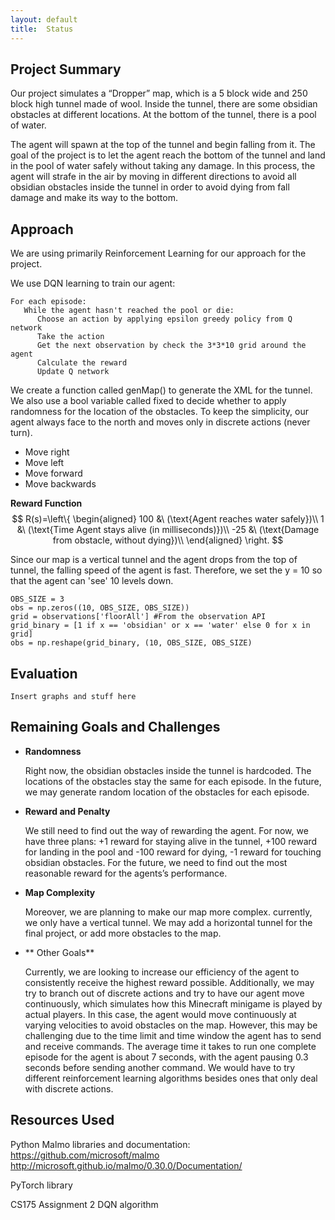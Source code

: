 ```yaml
---
layout: default
title:  Status
---
```


## Project Summary

Our project simulates a “Dropper” map, which is a 5 block wide and 250 block high tunnel made of wool. Inside the tunnel, there are some obsidian obstacles at different locations. At the bottom of the tunnel, there is a pool of water. 

The agent will spawn at the top of the tunnel and begin falling from it. The goal of the project is to let the agent reach the bottom of the tunnel and land in the pool of water safely without taking any damage. In this process, the agent will strafe in the air by moving in different directions to avoid all obsidian obstacles inside the tunnel in order to avoid dying from fall damage and make its way to the bottom. 

## Approach
We are using primarily Reinforcement Learning for our approach for the project.


We use DQN learning to train our agent:

```
For each episode:
   While the agent hasn't reached the pool or die:
      Choose an action by applying epsilon greedy policy from Q network
      Take the action
      Get the next observation by check the 3*3*10 grid around the agent
      Calculate the reward
      Update Q network
```

We create a function called genMap() to generate the XML for the tunnel. We also use a bool variable called fixed to decide whether to apply randomness for the location of the obstacles. To keep the simplicity, our agent always face to the north and moves only in discrete actions (never turn).

* Move right
* Move left
* Move forward
* Move backwards
	
**Reward Function**
$$
R(s)=\left\{
	\begin{aligned}
	100 &\ (\text{Agent reaches water safely})\\
	1 &\ (\text{Time Agent stays alive (in milliseconds)})\\
	-25 &\ (\text{Damage from obstacle, without dying})\\
	\end{aligned}
	\right.
$$

Since our map is a vertical tunnel and the agent drops from the top of tunnel, the falling speed of the agent is fast. Therefore, we set the y = 10 so that the agent can 'see' 10 levels down.
 ```
 OBS_SIZE = 3
 obs = np.zeros((10, OBS_SIZE, OBS_SIZE))
 grid = observations['floorAll'] #From the observation API
 grid_binary = [1 if x == 'obsidian' or x == 'water' else 0 for x in grid]
 obs = np.reshape(grid_binary, (10, OBS_SIZE, OBS_SIZE)
```
 
## Evaluation
	Insert graphs and stuff here
	
## Remaining Goals and Challenges
- **Randomness**
 
  Right now, the obsidian obstacles inside the tunnel is hardcoded. The locations of the obstacles stay the same for each episode. In the future, we may generate random location of the obstacles for each episode.

- **Reward and Penalty**

  We still need to find out the way of rewarding the agent. For now, we have three plans: +1 reward for staying alive in the tunnel, +100 reward for landing in the pool and -100 reward  for dying, -1 reward for touching obsidian obstacles. For the future, we need to find out the most reasonable reward for the agents’s performance.

- **Map Complexity**

  Moreover, we are planning to make our map more complex. currently, we only have a vertical tunnel. We may add a horizontal tunnel for the final project, or add more obstacles to the map.
  
- ** Other Goals**
  
  Currently, we are looking to increase our efficiency of the agent to consistently receive the highest reward possible. 
  Additionally, we may try to branch out of discrete actions and try to have our agent move continuously, which simulates how this Minecraft minigame is played by actual players. In this case, the agent would move continuously at varying velocities to avoid obstacles on the map. However, this may be challenging due to the time limit and time window the agent has to send and receive commands. The average time it takes to run one complete episode for the agent is about 7 seconds, with the agent pausing 0.3 seconds before sending another command. We would have to try different reinforcement learning algorithms besides ones that only deal with discrete actions.

## Resources Used
Python Malmo libraries and documentation: 
https://github.com/microsoft/malmo
http://microsoft.github.io/malmo/0.30.0/Documentation/

PyTorch library

CS175 Assignment 2 DQN algorithm
